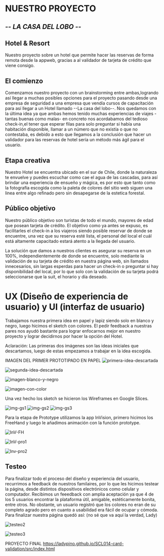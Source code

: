 # NUESTRO PROYECTO
## *-- LA CASA DEL LOBO --*  
## Hotel & Resort

Nuestro proyecto sobre un hotel que permite hacer las reservas de forma remota desde la appweb, gracias a al validador de tarjeta de crédito que viene consigo. 

## El comienzo 
Comenzamos nuestro proyecto con un brainstorming entre ambas,logrando así llegar a muchas posibles opciones para el proyecto pasando desde una empresa de seguridad a una empresa que vendía cursos de capacitación para así llegar a un Hotel llamado --La casa del lobo--. Nos quedamos con la última idea ya que ambas hemos tenido muchas experiencias de viajes -tantas buenas como malas- en concreto nos acordabamos del tedioso check-in,el tener que esperar filas para solo preguntar si había una habitación disponible, llamar a un número que no existía o que no contestaba, es debido a esto que llegamos a la conclusión que hacer un validador para las reservas de hotel sería un método más ágil para el usuario. 

## Etapa creativa
Nuestro Hotel se encuentra ubicado en el sur de Chile, donde la naturaleza te envuelve y puedes escuchar como cae el agua de las cascadas, para así brindar una experiencia de ensueño y mágica, es por esto que tanto como la fotografía escogida como la paleta de colores del sitio web siguen una linea entre algo refinado pero sin desapegarse de la estetica forestal.

## Público objetivo
Nuestro público objetivo son turistas de todo el mundo, mayores de edad que posean tarjeta de crédito. El objetivo como ya antes se expuso, es facilitarles el check-in a los viajeros siendo posible reservar de donde se encuentre, una vez que su reserva esté lista, el personal del local el cuál está altamente capacitado estará atento a la llegada del usuario.


La solución que damos a nuestros clientes es asegurar su reserva en un 100%, independientemente de donde se encuentre, solo mediante la validación de su tarjeta de crédito en nuestra página web, sin llamados innecesarios, sin largas esperdas para hacer un check-in o preguntar si hay disponibilidad del local, por lo que solo con la validación de su tarjeta podrá seleccionarse que la suit, el horario y día deseado.

# UX (Diseño de experiencia de usuario) y UI (interfaz de usuario)

Trabajamos nuestra primera idea en papel y lapiz siendo solo en blanco y negro, luego hicimos el sketch con colores. El pedir feedback a nuestras pares nos ayudó bastante para lograr enfocarnos mejor en nuestro proyecto y lograr decidirnos por hacer la opción del Hotel.

Aclaración: Las primeras dos imágenes son las ideas iniciales que descartamos, luego de estas empezamos a trabajar en la idea escogida.

IMAGEN DEL PRIMER PROTOTIPADO EN PAPEL
![primera-idea-descartada](https://raw.githubusercontent.com/paupi-chill-e/SCL014-card-validation/master/src/ImgReadMe/Papel1.jpeg)

![segunda-idea-descartada](https://raw.githubusercontent.com/paupi-chill-e/SCL014-card-validation/master/src/ImgReadMe/Papel2.jpeg)

![imagen-blanco-y-negro](https://raw.githubusercontent.com/paupi-chill-e/SCL014-card-validation/master/src/ImgReadMe/sketchFinal.jpeg)

![imagen-con-color](https://raw.githubusercontent.com/paupi-chill-e/SCL014-card-validation/master/src/ImgReadMe/dibujofinal.jpeg)

Una vez hecho los sketch se hicieron los Wireframes en Google Slices.

![img-gs1](https://raw.githubusercontent.com/paupi-chill-e/SCL014-card-validation/master/src/ImgReadMe/GS1.jpeg)
![img-gs2](https://raw.githubusercontent.com/paupi-chill-e/SCL014-card-validation/master/src/ImgReadMe/GS2.jpeg)
![img-gs3](https://raw.githubusercontent.com/paupi-chill-e/SCL014-card-validation/master/src/ImgReadMe/GS3.jpeg)

Para la etapa de Prototype utilizamos la app InVision, primero hicimos los FreeHand y luego le añadimos animación con la función prototype.

![InV-FH](https://raw.githubusercontent.com/paupi-chill-e/SCL014-card-validation/master/src/ImgReadMe/InV-FreeHand.jpeg)

![InV-pro1](https://raw.githubusercontent.com/paupi-chill-e/SCL014-card-validation/master/src/ImgReadMe/InV-Prototype1.jpeg)

![Inv-pro2](https://raw.githubusercontent.com/paupi-chill-e/SCL014-card-validation/master/src/ImgReadMe/Inv-Prototype2.jpeg)

## Testeo 
Para finalizar todo el proceso del diseño y experiencia del usuario, recurrimos a feedback de nuestros familaires, por lo que les hicimos testear la página, desde distintos dispositivos electrónicos como celular y computador. Recibimos un feeedback con amplia aceptación ya que 4 de los 5 usuarios encontrar la plataforma útil, amigable, estéticamente bonita, entre otros. No obstante, un usuario registró que los colores no eran de su completo agrado pero en cuanto a usabilidad era fácil de ocupar y cómoda. Para finalizar nuestra página quedó así: (no sé que va aquí la verdad, Lady)

![testeo2](https://raw.githubusercontent.com/paupi-chill-e/SCL014-card-validation/master/src/ImgReadMe/Testeo2.jpeg)

![testeo3](https://raw.githubusercontent.com/paupi-chill-e/SCL014-card-validation/master/src/ImgReadMe/Testeo3.jpeg)




PROYECTO FINAL
https://ladypino.github.io/SCL014-card-validation/src/index.html

